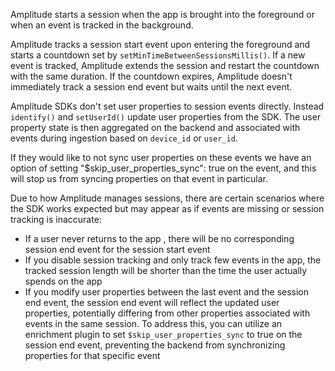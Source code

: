 Amplitude starts a session when the app is brought into the foreground or when an event is tracked in the background.

Amplitude tracks a session start event upon entering the foreground and starts a countdown set by `setMinTimeBetweenSessionsMillis()`. If a new event is tracked, Amplitude extends the session and restart the countdown with the same duration. If the countdown expires, Amplitude doesn't immediately track a session end event but  waits until the next event.

Amplitude SDKs don't set user properties to session events directly. Instead `identify()` and `setUserId()` update user properties from the SDK. The user property state is then aggregated on the backend and associated with events during ingestion based on `device_id` or `user_id`.

If they would like to not sync user properties on these events we have an option of setting "$skip_user_properties_sync": true on the event, and this will stop us from syncing properties on that event in particular.

Due to how Amplitude manages sessions, there are certain scenarios where the SDK works expected but may appear as if events are missing or session tracking is inaccurate:

* If a user never returns to the app , there will be no corresponding session end event for the session start event
* If you disable session tracking and only track few events in the app, the tracked session length will be shorter than the time the user actually spends on the app
* If you modify user properties between the last event and the session end event, the session end event will reflect the updated user properties, potentially differing from other properties associated with events in the same session. To address this, you can utilize an enrichment plugin to set `$skip_user_properties_sync` to true on the session end event, preventing the backend from synchronizing properties for that specific event